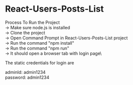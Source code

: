 # React-Users-Posts-List

Process To Run the Project\
-> Make sure node.js is installed\
-> Clone the project\
-> Open Command Prompt in React-Users-Posts-List project\
-> Run the command "npm install"\
-> Run the command "npm run"\
-> It should open a browser tab with login page\

The static credentials for login are

adminId: admin1234\
password: admin1234
